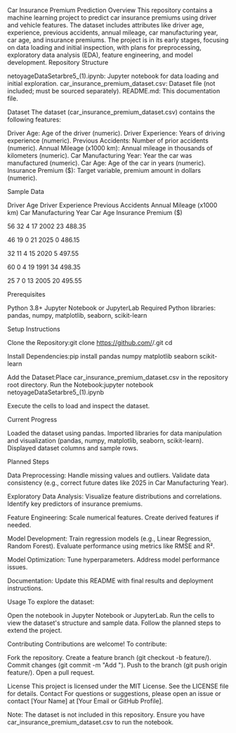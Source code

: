 Car Insurance Premium Prediction
Overview
This repository contains a machine learning project to predict car insurance premiums using driver and vehicle features. The dataset includes attributes like driver age, experience, previous accidents, annual mileage, car manufacturing year, car age, and insurance premiums. The project is in its early stages, focusing on data loading and initial inspection, with plans for preprocessing, exploratory data analysis (EDA), feature engineering, and model development.
Repository Structure

netoyageDataSetarbre5_(1).ipynb: Jupyter notebook for data loading and initial exploration.
car_insurance_premium_dataset.csv: Dataset file (not included; must be sourced separately).
README.md: This documentation file.

Dataset
The dataset (car_insurance_premium_dataset.csv) contains the following features:

Driver Age: Age of the driver (numeric).
Driver Experience: Years of driving experience (numeric).
Previous Accidents: Number of prior accidents (numeric).
Annual Mileage (x1000 km): Annual mileage in thousands of kilometers (numeric).
Car Manufacturing Year: Year the car was manufactured (numeric).
Car Age: Age of the car in years (numeric).
Insurance Premium ($): Target variable, premium amount in dollars (numeric).

Sample Data



Driver Age
Driver Experience
Previous Accidents
Annual Mileage (x1000 km)
Car Manufacturing Year
Car Age
Insurance Premium ($)



56
32
4
17
2002
23
488.35


46
19
0
21
2025
0
486.15


32
11
4
15
2020
5
497.55


60
0
4
19
1991
34
498.35


25
7
0
13
2005
20
495.55


Prerequisites

Python 3.8+
Jupyter Notebook or JupyterLab
Required Python libraries: pandas, numpy, matplotlib, seaborn, scikit-learn

Setup Instructions

Clone the Repository:git clone https://github.com/<your-username>/<your-repo-name>.git
cd <your-repo-name>


Install Dependencies:pip install pandas numpy matplotlib seaborn scikit-learn


Add the Dataset:Place car_insurance_premium_dataset.csv in the repository root directory.
Run the Notebook:jupyter notebook netoyageDataSetarbre5_(1).ipynb

Execute the cells to load and inspect the dataset.

Current Progress

Loaded the dataset using pandas.
Imported libraries for data manipulation and visualization (pandas, numpy, matplotlib, seaborn, scikit-learn).
Displayed dataset columns and sample rows.

Planned Steps

Data Preprocessing:
Handle missing values and outliers.
Validate data consistency (e.g., correct future dates like 2025 in Car Manufacturing Year).


Exploratory Data Analysis:
Visualize feature distributions and correlations.
Identify key predictors of insurance premiums.


Feature Engineering:
Scale numerical features.
Create derived features if needed.


Model Development:
Train regression models (e.g., Linear Regression, Random Forest).
Evaluate performance using metrics like RMSE and R².


Model Optimization:
Tune hyperparameters.
Address model performance issues.


Documentation:
Update this README with final results and deployment instructions.



Usage
To explore the dataset:

Open the notebook in Jupyter Notebook or JupyterLab.
Run the cells to view the dataset's structure and sample data.
Follow the planned steps to extend the project.

Contributing
Contributions are welcome! To contribute:

Fork the repository.
Create a feature branch (git checkout -b feature/<feature-name>).
Commit changes (git commit -m "Add <feature-name>").
Push to the branch (git push origin feature/<feature-name>).
Open a pull request.

License
This project is licensed under the MIT License. See the LICENSE file for details.
Contact
For questions or suggestions, please open an issue or contact [Your Name] at [Your Email or GitHub Profile].

Note: The dataset is not included in this repository. Ensure you have car_insurance_premium_dataset.csv to run the notebook.
